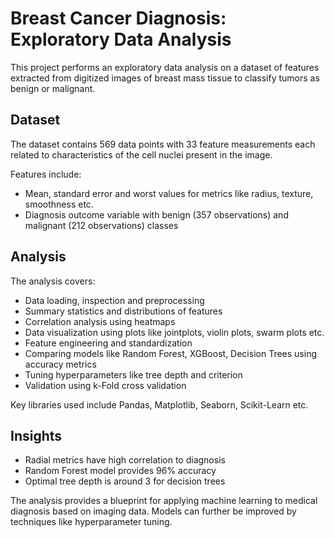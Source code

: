# Breast Cancer Diagnosis: Exploratory Data Analysis

This project performs an exploratory data analysis on a dataset of features extracted from digitized images of breast mass tissue to classify tumors as benign or malignant.

## Dataset

The dataset contains 569 data points with 33 feature measurements each related to characteristics of the cell nuclei present in the image.

Features include:

- Mean, standard error and worst values for metrics like radius, texture, smoothness etc.  
- Diagnosis outcome variable with benign (357 observations) and malignant (212 observations) classes

## Analysis 

The analysis covers:

- Data loading, inspection and preprocessing
- Summary statistics and distributions of features
- Correlation analysis using heatmaps
- Data visualization using plots like jointplots, violin plots, swarm plots etc.
- Feature engineering and standardization 
- Comparing models like Random Forest, XGBoost, Decision Trees using accuracy metrics
- Tuning hyperparameters like tree depth and criterion 
- Validation using k-Fold cross validation

Key libraries used include Pandas, Matplotlib, Seaborn, Scikit-Learn etc.

## Insights

- Radial metrics have high correlation to diagnosis
- Random Forest model provides 96% accuracy
- Optimal tree depth is around 3 for decision trees

The analysis provides a blueprint for applying machine learning to medical diagnosis based on imaging data. Models can further be improved by techniques like hyperparameter tuning.
